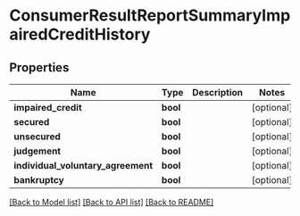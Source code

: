 # ConsumerResultReportSummaryImpairedCreditHistory

## Properties
Name | Type | Description | Notes
------------ | ------------- | ------------- | -------------
**impaired_credit** | **bool** |  | [optional] 
**secured** | **bool** |  | [optional] 
**unsecured** | **bool** |  | [optional] 
**judgement** | **bool** |  | [optional] 
**individual_voluntary_agreement** | **bool** |  | [optional] 
**bankruptcy** | **bool** |  | [optional] 

[[Back to Model list]](../README.md#documentation-for-models) [[Back to API list]](../README.md#documentation-for-api-endpoints) [[Back to README]](../README.md)

